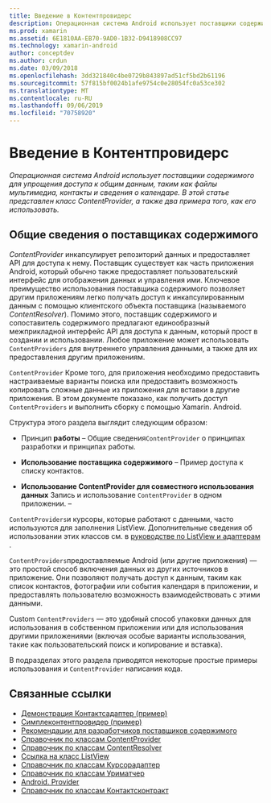 ```yaml
---
title: Введение в Контентпровидерс
description: Операционная система Android использует поставщики содержимого для упрощения доступа к общим данным, таким как файлы мультимедиа, контакты и сведения о календаре. В этой статье представлен класс ContentProvider, а также два примера того, как его использовать.
ms.prod: xamarin
ms.assetid: 6E1810AA-EB70-9AD0-1B32-D9418908CC97
ms.technology: xamarin-android
author: conceptdev
ms.author: crdun
ms.date: 03/09/2018
ms.openlocfilehash: 3dd321840c4be0729b843897ad51cf5bd2b61196
ms.sourcegitcommit: 57f815bf0024b1afe9754c0e28054fc0a53ce302
ms.translationtype: MT
ms.contentlocale: ru-RU
ms.lasthandoff: 09/06/2019
ms.locfileid: "70758920"
---
```

# <a name="intro-to-contentproviders"></a>Введение в Контентпровидерс

_Операционная система Android использует поставщики содержимого для упрощения доступа к общим данным, таким как файлы мультимедиа, контакты и сведения о календаре. В этой статье представлен класс ContentProvider, а также два примера того, как его использовать._

## <a name="content-providers-overview"></a>Общие сведения о поставщиках содержимого

*ContentProvider* инкапсулирует репозиторий данных и предоставляет API для доступа к нему. Поставщик существует как часть приложения Android, который обычно также предоставляет пользовательский интерфейс для отображения данных и управления ими. Ключевое преимущество использования поставщика содержимого позволяет другим приложениям легко получать доступ к инкапсулированным данным с помощью клиентского объекта поставщика (называемого *ContentResolver*). Помимо этого, поставщик содержимого и сопоставитель содержимого предлагают единообразный межприкладной интерфейс API для доступа к данным, который прост в создании и использовании. Любое приложение может использовать `ContentProviders` для внутреннего управления данными, а также для их предоставления другим приложениям.

`ContentProvider` Кроме того, для приложения необходимо предоставить настраиваемые варианты поиска или предоставить возможность копировать сложные данные из приложения для вставки в другие приложения. В этом документе показано, как получить доступ `ContentProviders` и выполнить сборку с помощью Xamarin. Android.

Структура этого раздела выглядит следующим образом:

- Принцип **работы** &ndash; Общие сведения`ContentProvider` о принципах разработки и принципах работы.

- **Использование поставщика содержимого** &ndash; Пример доступа к списку контактов.

- **Использование ContentProvider для совместного использования данных** Запись и использование `ContentProvider` в одном приложении. &ndash;

`ContentProviders`и курсоры, которые работают с данными, часто используются для заполнения ListView. Дополнительные сведения об использовании этих классов см. в [руководстве по ListView и адаптерам](~/android/user-interface/layouts/list-view/index.md) .

`ContentProviders`предоставляемые Android (или другие приложения) — это простой способ включения данных из других источников в приложение. Они позволяют получать доступ к данным, таким как список контактов, фотографии или события календаря в приложении, и предоставлять пользователю возможность взаимодействовать с этими данными.

Custom `ContentProviders` — это удобный способ упаковки данных для использования в собственном приложении или для использования другими приложениями (включая особые варианты использования, такие как пользовательский поиск и копирование и вставка).

В подразделах этого раздела приводятся некоторые простые примеры использования и `ContentProvider` написания кода.

## <a name="related-links"></a>Связанные ссылки

- [Демонстрация Контактсадаптер (пример)](https://docs.microsoft.com/samples/xamarin/monodroid-samples/platformfeatures-contactsadapterdemo)
- [Симплеконтентпровидер (пример)](https://docs.microsoft.com/samples/xamarin/monodroid-samples/platformfeatures-simplecontentprovider)
- [Рекомендации для разработчиков поставщиков содержимого](https://developer.android.com/guide/topics/providers/content-providers.html)
- [Справочник по классам ContentProvider](xref:Android.Content.ContentProvider)
- [Справочник по классам ContentResolver](xref:Android.Content.ContentResolver)
- [Ссылка на класс ListView](xref:Android.Widget.ListView)
- [Справочник по классам Курсорадаптер](xref:Android.Widget.CursorAdapter)
- [Справочник по классам Уриматчер](xref:Android.Content.UriMatcher)
- [Android. Provider](xref:Android.Provider)
- [Справочник по классам Контактсконтракт](xref:Android.Provider.ContactsContract)
